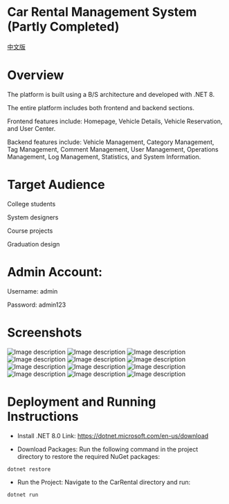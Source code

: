# Car Rental Management System (Partly Completed)
[中文版](README-ch.md)
# Overview
The platform is built using a B/S architecture and developed with .NET 8.

The entire platform includes both frontend and backend sections.

Frontend features include: Homepage, Vehicle Details, Vehicle Reservation, and User Center.

Backend features include: Vehicle Management, Category Management, Tag Management, Comment Management, User Management, Operations Management, Log Management, Statistics, and System Information.
# Target Audience
College students

System designers

Course projects

Graduation design
# Admin Account:
Username: admin

Password: admin123


# Screenshots
![Image description](README/1.png)
![Image description](README/2.png)
![Image description](README/3.png)
![Image description](README/4.png)
![Image description](README/5.png)
![Image description](README/6.png)
![Image description](README/7.png)
![Image description](README/8.png)
![Image description](README/9.png)
![Image description](README/10.png)
![Image description](README/11.png)
![Image description](README/12.png)

# Deployment and Running Instructions
- Install .NET 8.0
Link: https://dotnet.microsoft.com/en-us/download

- Download Packages: 
Run the following command in the project directory to restore the required NuGet packages:
```
dotnet restore
```
- Run the Project: Navigate to the CarRental directory and run:
```
dotnet run
```